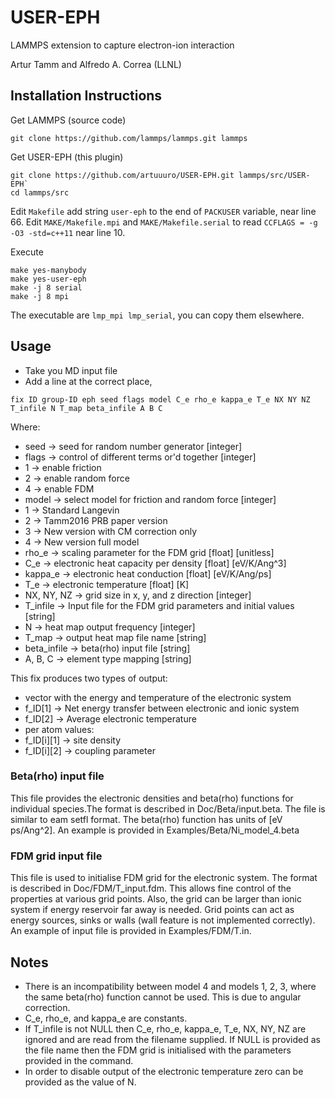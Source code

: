 # USER-EPH
LAMMPS extension to capture electron-ion interaction

Artur Tamm and Alfredo A. Correa (LLNL)

## Installation Instructions

Get LAMMPS (source code)
```
git clone https://github.com/lammps/lammps.git lammps
```

Get USER-EPH (this plugin)
```
git clone https://github.com/artuuuro/USER-EPH.git lammps/src/USER-EPH`
cd lammps/src
```

Edit `Makefile` add string ` user-eph ` to the end of `PACKUSER` variable, near line 66.
Edit `MAKE/Makefile.mpi` and `MAKE/Makefile.serial` to read `CCFLAGS = -g -O3 -std=c++11` near line 10.

Execute
```
make yes-manybody
make yes-user-eph
make -j 8 serial
make -j 8 mpi
```

The executable are `lmp_mpi lmp_serial`, you can copy them elsewhere.

## Usage

* Take you MD input file
* Add a line at the correct place, 

```
fix ID group-ID eph seed flags model C_e rho_e kappa_e T_e NX NY NZ T_infile N T_map beta_infile A B C
```
Where:
* seed -> seed for random number generator [integer]
* flags -> control of different terms or'd together [integer]
 * 1 -> enable friction
 * 2 -> enable random force
 * 4 -> enable FDM
* model -> select model for friction and random force [integer]
 * 1 -> Standard Langevin
 * 2 -> Tamm2016 PRB paper version
 * 3 -> New version with CM correction only
 * 4 -> New version full model
* rho_e -> scaling parameter for the FDM grid [float] [unitless]
* C_e -> electronic heat capacity per density [float] [eV/K/Ang^3]
* kappa_e -> electronic heat conduction [float] [eV/K/Ang/ps]
* T_e -> electronic temperature [float] [K]
* NX, NY, NZ -> grid size in x, y, and z direction [integer]
* T_infile -> Input file for the FDM grid parameters and initial values [string]
* N -> heat map output frequency [integer]
* T_map -> output heat map file name [string]
* beta_infile -> beta(rho) input file [string]
* A, B, C -> element type mapping [string]

This fix produces two types of output:
* vector with the energy and temperature of the electronic system
 * f_ID[1] -> Net energy transfer between electronic and ionic system
 * f_ID[2] -> Average electronic temperature
* per atom values:
 * f_ID[i][1] -> site density
 * f_ID[i][2] -> coupling parameter

### Beta(rho) input file
This file provides the electronic densities and beta(rho) functions for individual species.The format is described in Doc/Beta/input.beta. The file is similar to eam setfl format. The beta(rho) function has units of [eV ps/Ang^2]. An example is provided in Examples/Beta/Ni_model_4.beta

### FDM grid input file
This file is used to initialise FDM grid for the electronic system. The format is described in Doc/FDM/T_input.fdm. This allows fine control of the properties at various grid points. Also, the grid can be larger than ionic system if energy reservoir far away is needed. Grid points can act as energy sources, sinks or walls (wall feature is not implemented correctly). An example of input file is provided in Examples/FDM/T.in.

## Notes
* There is an incompatibility between model 4 and models 1, 2, 3, where the same beta(rho) function cannot be used. This is due to angular correction.
* C_e, rho_e, and kappa_e are constants.
* If T_infile is not NULL then C_e, rho_e, kappa_e, T_e, NX, NY, NZ are ignored and are read from the filename supplied. If NULL is provided as the file name then the FDM grid is initialised with the parameters provided in the command.
* In order to disable output of the electronic temperature zero can be provided as the value of N.



